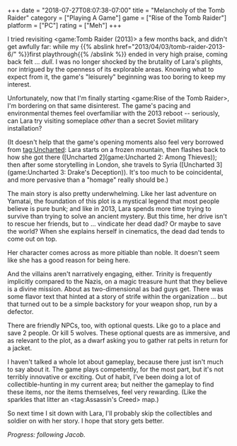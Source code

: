 +++
date = "2018-07-27T08:07:38-07:00"
title = "Melancholy of the Tomb Raider"
category = ["Playing A Game"]
game = ["Rise of the Tomb Raider"]
platform = ["PC"]
rating = ["Meh"]
+++

I tried revisiting <game:Tomb Raider (2013)> a few months back, and didn't get awfully far: while my {{% abslink href="2013/04/03/tomb-raider-2013-6/" %}}first playthrough{{% /abslink %}} ended in very high praise, coming back felt ... <i>dull</i>.  I was no longer shocked by the brutality of Lara's plights, nor intrigued by the openness of its explorable areas.  Knowing what to expect from it, the game's "leisurely" beginning was too boring to keep my interest.

Unfortunately, now that I'm finally starting <game:Rise of the Tomb Raider>, I'm bordering on that same disinterest.  The game's pacing and environmental themes feel overfamiliar with the 2013 reboot -- seriously, can Lara try visiting someplace <i>other</i> than a secret Soviet military installation?

(It doesn't help that the game's opening moments also feel very borrowed from <tag:Uncharted>: Lara starts on a frozen mountain, then flashes back to how she got there ([Uncharted 2](game:Uncharted 2: Among Thieves)); then after some storytelling in London, she travels to Syria ([Uncharted 3](game:Uncharted 3: Drake's Deception)).  It's too much to be coincidental, and more pervasive than a "homage" really should be.)

The main story is also pretty underwhelming.  Like her last adventure on Yamatai, the foundation of this plot is a mystical legend that most people believe is pure bunk; and like in 2013, Lara spends more time trying to survive than trying to solve an ancient mystery.  But this time, her drive isn't to rescue her friends, but to ... vindicate her dead dad?  Or maybe to save the world?  When she explains herself in cinematics, the dead dad tends to come out on top.

Her character comes across as more pitiable than noble.  It doesn't seem like she has a good reason for being here.

And the villains aren't narratively engaging, either.  Trinity is frequently implicitly compared to the Nazis, on a magic treasure hunt that they believe is a divine mission.  About as two-dimensional as bad guys get.  There was some flavor text that hinted at a story of strife within the organization ... but that turned out to be a simple backstory for your weapon shop, run by a defector.

There are friendly NPCs, too, with optional quests.  Like go to a place and save 2 people.  Or kill 5 wolves.  These optional quests are as immersive, and as relevant to the plot, as a dwarf asking you to gather rat pelts in return for a jacket.

I haven't talked a whole lot about gameplay, because there just isn't much to say about it.  The game plays competently, for the most part, but it's not terribly innovative or exciting.  Out of habit, I've been doing a lot of collectible-hunting in my current area; but neither the gameplay to find these items, nor the items themselves, feel very rewarding.  (Like the sparkles that litter an <tag:Assassin's Creed> map.)

So next time I sit down with Lara, I'll probably skip the collectibles and soldier on with her story.  I hope that story gets better.

<i>Progress: following Jacob.</i>
